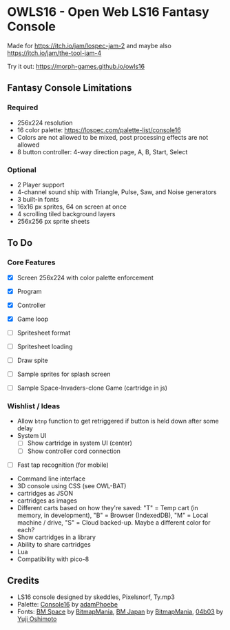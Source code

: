 # OWLS16 - Open Web LS16 Fantasy Console

Made for https://itch.io/jam/lospec-jam-2 and maybe also https://itch.io/jam/the-tool-jam-4

Try it out: https://morph-games.github.io/owls16

## Fantasy Console Limitations

### Required

- 256x224 resolution
- 16 color palette: https://lospec.com/palette-list/console16
- Colors are not allowed to be mixed, post processing effects are not allowed
- 8 button controller: 4-way direction page, A, B, Start, Select

### Optional

- 2 Player support
- 4-channel sound ship with Triangle, Pulse, Saw, and Noise generators
- 3 built-in fonts
- 16x16 px sprites, 64 on screen at once
- 4 scrolling tiled background layers
- 256x256 px sprite sheets

## To Do
### Core Features

- [X] Screen 256x224 with color palette enforcement
- [x] Program
- [x] Controller
- [x] Game loop
- [ ] Spritesheet format
- [ ] Spritesheet loading
- [ ] Draw spite
- [ ] Sample sprites for splash screen
- [ ] Sample Space-Invaders-clone Game (cartridge in js)


### Wishlist / Ideas

- Allow `btnp` function to get retriggered if button is held down after some delay
- System UI
	- [ ] Show cartridge in system UI (center)
	- [ ] Show controller cord connection
- [ ] Fast tap recognition (for mobile)
- Command line interface
- 3D console using CSS (see OWL-BAT)
- cartridges as JSON
- cartridges as images
- Different carts based on how they're saved: "T" = Temp cart (in memory, in development), "B" = Browser (IndexedDB), "M" = Local machine / drive, "S" = Cloud backed-up. Maybe a different color for each?
- Show cartridges in a library
- Ability to share cartridges
- Lua
- Compatibility with pico-8

## Credits

- LS16 console designed by skeddles, Pixelsnorf, Ty.mp3
- Palette: [Console16](https://lospec.com/palette-list/console16) by [adamPhoebe](https://lospec.com/adamphoebe)
- Fonts: [BM Space](https://www.dafont.com/bm-space.font) by [BitmapMania](https://www.dafont.com/bitmapmania.d283), [BM Japan](https://www.dafont.com/bm-japan.font) by [BitmapMania](https://www.dafont.com/bitmapmania.d283), [04b03](http://04.jp.org/) by [Yuji Oshimoto](http://04.jp.org/)
